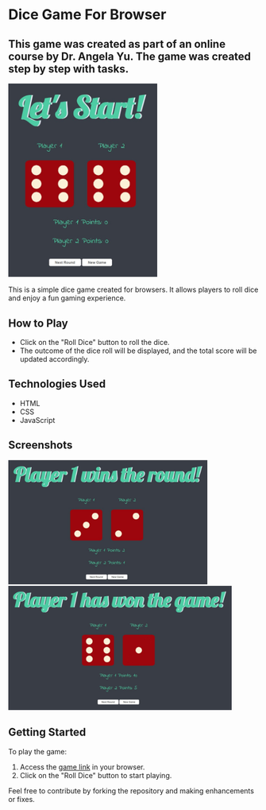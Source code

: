# Dice Game For Browser
## This game was created as part of an online course by Dr. Angela Yu. The game was created step by step with tasks.

<img src="https://raw.githubusercontent.com/YalcinKurt89/dice_game_for_browser/main/images/Homepage.jpg" alt="Alt-Text" width="300"/>

This is a simple dice game created for browsers. It allows players to roll dice and enjoy a fun gaming experience.


## How to Play

- Click on the "Roll Dice" button to roll the dice.
- The outcome of the dice roll will be displayed, and the total score will be updated accordingly.

## Technologies Used

- HTML
- CSS
- JavaScript

## Screenshots

<img src="https://raw.githubusercontent.com/YalcinKurt89/dice_game_for_browser/main/images/Player_1_wins.jpg" alt="Alt-Text" height="250"/> <img src="https://raw.githubusercontent.com/YalcinKurt89/dice_game_for_browser/main/images/Won_the_game.jpg" alt="Alt-Text" height="250"/>

## Getting Started

To play the game:
1. Access the [game link](https://yalcinkurt89.github.io/Dice_game_for_browser/) in your browser.
2. Click on the "Roll Dice" button to start playing.

Feel free to contribute by forking the repository and making enhancements or fixes.
